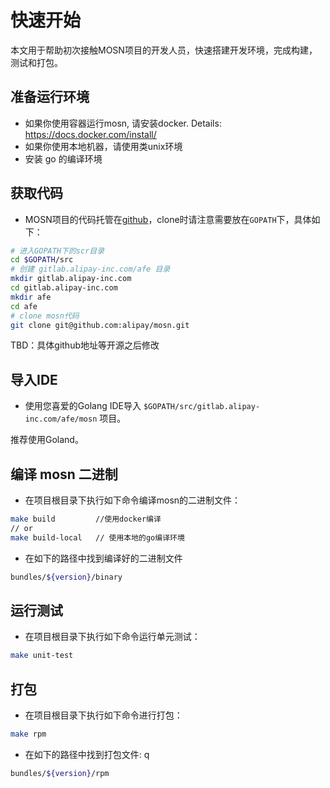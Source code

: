 # 快速开始

本文用于帮助初次接触MOSN项目的开发人员，快速搭建开发环境，完成构建，测试和打包。

## 准备运行环境

+ 如果你使用容器运行mosn, 请安装docker. Details: https://docs.docker.com/install/
+ 如果你使用本地机器，请使用类unix环境
+ 安装 go 的编译环境 

## 获取代码

+ MOSN项目的代码托管在[github](https://github.com/alipay/mosn)，clone时请注意需要放在`GOPATH`下，具体如下：

```bash
# 进入GOPATH下的scr目录
cd $GOPATH/src
# 创建 gitlab.alipay-inc.com/afe 目录
mkdir gitlab.alipay-inc.com
cd gitlab.alipay-inc.com
mkdir afe
cd afe
# clone mosn代码
git clone git@github.com:alipay/mosn.git
```

TBD：具体github地址等开源之后修改

## 导入IDE

+ 使用您喜爱的Golang IDE导入 `$GOPATH/src/gitlab.alipay-inc.com/afe/mosn` 项目。

推荐使用Goland。

## 编译 mosn 二进制

+ 在项目根目录下执行如下命令编译mosn的二进制文件：

```bash
make build         //使用docker编译
// or
make build-local   // 使用本地的go编译环境
```

+  在如下的路径中找到编译好的二进制文件

```bash
bundles/${version}/binary
```


## 运行测试

+ 在项目根目录下执行如下命令运行单元测试：

```bash
make unit-test
```

## 打包

+ 在项目根目录下执行如下命令进行打包：

```bash
make rpm
```

+ 在如下的路径中找到打包文件:
q
```bash
bundles/${version}/rpm
```
